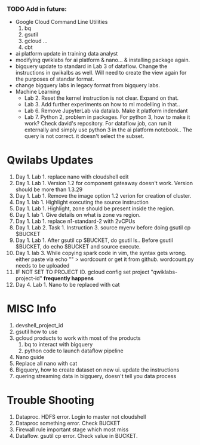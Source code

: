 ### TODO Add in future: 
- Google Cloud Command Line Utilities
    1. bq
    2. gsutil
    3. gcloud ...
    4. cbt
- ai platform update in training data analyst
- modifying qwiklabs for ai platform & nano... & installing package again. 
- bigquery update to standard in Lab 3 of dataflow. Change the instructions in qwikalbs as well. Will need to create the view again for the purposes of standar format. 
- change bigquery labs in legacy format from bigquery labs. 
- Machine Learning
    - Lab 2. Reset the kernel instruction is not clear. Expand on that. 
    - Lab 3. Add further experiments on how to ml modelling in that.. 
    - Lab 6. Remove JupyterLab via datalab. Make it platform indendant
    - Lab 7. Python 2, problem in packages. For python 3, how to make it work? Check david's repository. For dataflow job, can run it externally and simply use python 3 in the ai platform notebook.. The query is not correct. it doesn't select the subset. 
    
# Qwilabs Updates
1. Day 1. Lab 1. replace nano with cloudshell edit
2. Day 1. Lab 1. Version 1.2 for component gateaway doesn't work. Version should be more than 1.3.29
3. Day 1. Lab 1. Remove the  image option 1.2 verion for creation of cluster. 
4. Day 1. lab 1. Highlight executing the source instruction
5. Day 1. Lab 1. Highlight, zone should be present inside the region. 
6. Day 1. lab 1. Give details on what is zone vs region. 
7. Day 1. Lab 1. replace n1-standard-2 with 2vCPUs
8. Day 1. Lab 2. Task 1. Instruction 3. source myenv before doing gsutil cp $BUCKET
9. Day 1. Lab 1. After gsutil cp $BUCKET, do gsutil ls.. Before gsutil $BUCKET, do echo $BUCKET and source execute. 
10. Day 1. lab 3. While copying spark code in vim, the syntax gets wrong. either paste via echo "" > wordcount or get it from github. wordcount.py needs to be uploaded
11. IF NOT SET TO PROJECT ID. gcloud config set project "qwiklabs-project-id" **frequently happens**
12. Day 4. Lab 1. Nano to be replaced with cat

# MISC Info
1. devshell_project_id
2. gsutil how to use
3. gcloud products to work with most of the products
   1. bq to interact with bigquery
   2. python code to launch dataflow pipeline
4. Nano guide
5. Replace all nano with cat
6. Bigquery, how to create dataset on new ui. update the instructions
7. quering streaming data in bigquery, doesn't tell you data process

# Trouble Shooting
1. Dataproc. HDFS error. Login to master not cloudshell
2. Dataproc something error. Check BUCKET
3. Firewall rule important stage which most miss
4. Dataflow. gsutil cp error. Check value in BUCKET.